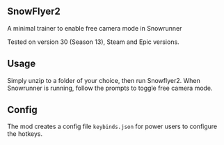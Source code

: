 ## SnowFlyer2

A minimal trainer to enable free camera mode in Snowrunner

Tested on version 30 (Season 13),  Steam and Epic versions.

## Usage

Simply unzip to a folder of your choice, then run Snowflyer2.
When Snowrunner is running, follow the prompts to toggle free camera mode.

## Config

The mod creates a config file `keybinds.json` for power users to configure the hotkeys.